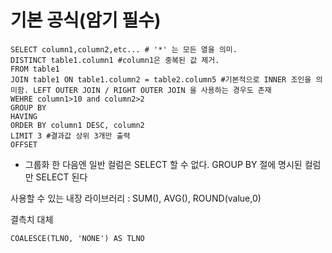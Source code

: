# 기본 공식(암기 필수)
~~~
SELECT column1,column2,etc... # '*' 는 모든 열을 의미.
DISTINCT table1.column1 #column1은 중복된 값 제거.
FROM table1
JOIN table1 ON table1.column2 = table2.column5 #기본적으로 INNER 조인을 의미함. LEFT OUTER JOIN / RIGHT OUTER JOIN 을 사용하는 경우도 존재
WEHRE column1>10 and column2>2
GROUP BY
HAVING
ORDER BY column1 DESC, column2
LIMIT 3 #결과값 상위 3개만 출력
OFFSET
~~~

- 그룹화 한 다음엔 일반 컬럼은 SELECT 할 수 없다. GROUP BY 절에 명시된 컬럼만 SELECT 된다 

사용할 수 있는 내장 라이브러리 : SUM(), AVG(), ROUND(value,0)  


결측치 대체
~~~
COALESCE(TLNO, 'NONE') AS TLNO
~~~
